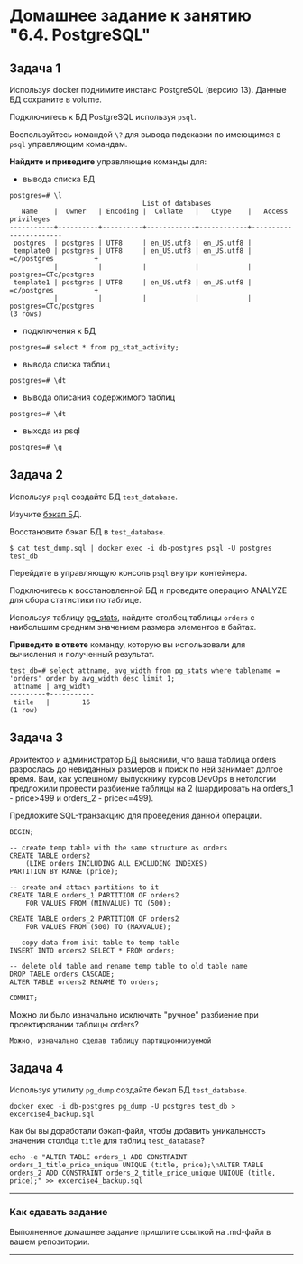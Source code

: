 # Домашнее задание к занятию "6.4. PostgreSQL"

## Задача 1

Используя docker поднимите инстанс PostgreSQL (версию 13). Данные БД сохраните в volume.

Подключитесь к БД PostgreSQL используя `psql`.

Воспользуйтесь командой `\?` для вывода подсказки по имеющимся в `psql` управляющим командам.

**Найдите и приведите** управляющие команды для:
- вывода списка БД
```shell
postgres=# \l
                                 List of databases
   Name    |  Owner   | Encoding |  Collate   |   Ctype    |   Access privileges
-----------+----------+----------+------------+------------+-----------------------
 postgres  | postgres | UTF8     | en_US.utf8 | en_US.utf8 |
 template0 | postgres | UTF8     | en_US.utf8 | en_US.utf8 | =c/postgres          +
           |          |          |            |            | postgres=CTc/postgres
 template1 | postgres | UTF8     | en_US.utf8 | en_US.utf8 | =c/postgres          +
           |          |          |            |            | postgres=CTc/postgres
(3 rows)

```
- подключения к БД
```shell
postgres=# select * from pg_stat_activity;
```
- вывода списка таблиц
```shell
postgres=# \dt
```
- вывода описания содержимого таблиц
```shell
postgres=# \dt
```
- выхода из psql
```shell
postgres=# \q
```
## Задача 2

Используя `psql` создайте БД `test_database`.

Изучите [бэкап БД](https://github.com/netology-code/virt-homeworks/tree/master/06-db-04-postgresql/test_data).

Восстановите бэкап БД в `test_database`.
```shell
$ cat test_dump.sql | docker exec -i db-postgres psql -U postgres test_db
```
Перейдите в управляющую консоль `psql` внутри контейнера.

Подключитесь к восстановленной БД и проведите операцию ANALYZE для сбора статистики по таблице.

Используя таблицу [pg_stats](https://postgrespro.ru/docs/postgresql/12/view-pg-stats), найдите столбец таблицы `orders`
с наибольшим средним значением размера элементов в байтах.

**Приведите в ответе** команду, которую вы использовали для вычисления и полученный результат.

```shell
test_db=# select attname, avg_width from pg_stats where tablename = 'orders' order by avg_width desc limit 1;
 attname | avg_width 
---------+-----------
 title   |        16
(1 row)

```

## Задача 3

Архитектор и администратор БД выяснили, что ваша таблица orders разрослась до невиданных размеров и
поиск по ней занимает долгое время. Вам, как успешному выпускнику курсов DevOps в нетологии предложили
провести разбиение таблицы на 2 (шардировать на orders_1 - price>499 и orders_2 - price<=499).

Предложите SQL-транзакцию для проведения данной операции.

```shell
BEGIN;

-- create temp table with the same structure as orders
CREATE TABLE orders2 
    (LIKE orders INCLUDING ALL EXCLUDING INDEXES) 
PARTITION BY RANGE (price);

-- create and attach partitions to it
CREATE TABLE orders_1 PARTITION OF orders2
    FOR VALUES FROM (MINVALUE) TO (500);
    
CREATE TABLE orders_2 PARTITION OF orders2
    FOR VALUES FROM (500) TO (MAXVALUE);

-- copy data from init table to temp table
INSERT INTO orders2 SELECT * FROM orders;

-- delete old table and rename temp table to old table name
DROP TABLE orders CASCADE;
ALTER TABLE orders2 RENAME TO orders;

COMMIT;
```

Можно ли было изначально исключить "ручное" разбиение при проектировании таблицы orders?

```shell
Можно, изначально сделав таблицу партиционнируемой
```

## Задача 4

Используя утилиту `pg_dump` создайте бекап БД `test_database`.

```shell
docker exec -i db-postgres pg_dump -U postgres test_db > excercise4_backup.sql
```

Как бы вы доработали бэкап-файл, чтобы добавить уникальность значения столбца `title` для таблиц `test_database`?
```shell
echo -e "ALTER TABLE orders_1 ADD CONSTRAINT orders_1_title_price_unique UNIQUE (title, price);\nALTER TABLE orders_2 ADD CONSTRAINT orders_2_title_price_unique UNIQUE (title, price);" >> excercise4_backup.sql

```
---

### Как cдавать задание

Выполненное домашнее задание пришлите ссылкой на .md-файл в вашем репозитории.

---